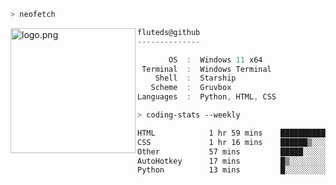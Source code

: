 ```zsh
> neofetch
```

<!--img align="left" src="https://github.com/fluteds.png" alt="logo.png" width="200"/>-->
<img align="left" src="https://external-content.duckduckgo.com/iu/?u=https%3A%2F%2F78.media.tumblr.com%2F975fca5f82161b190efdcaa05ffbd4ec%2Ftumblr_p6q6m9TJF01x3p3jmo1_500.png&f=1&nofb=1" alt="logo.png" width="200"/>

```csharp
fluteds@github
--------------

       OS  :  Windows 11 x64
 Terminal  :  Windows Terminal
    Shell  :  Starship
   Scheme  :  Gruvbox
Languages  :  Python, HTML, CSS
```

```zsh
> coding-stats --weekly
```

<!--START_SECTION:waka-->

```txt
HTML            1 hr 59 mins    ██████████░░░░░░░░░░░░░░░   40.11 %
CSS             1 hr 16 mins    ██████▒░░░░░░░░░░░░░░░░░░   25.60 %
Other           57 mins         █████░░░░░░░░░░░░░░░░░░░░   19.39 %
AutoHotkey      17 mins         █▒░░░░░░░░░░░░░░░░░░░░░░░   05.99 %
Python          13 mins         █░░░░░░░░░░░░░░░░░░░░░░░░   04.63 %
```

<!--END_SECTION:waka-->
